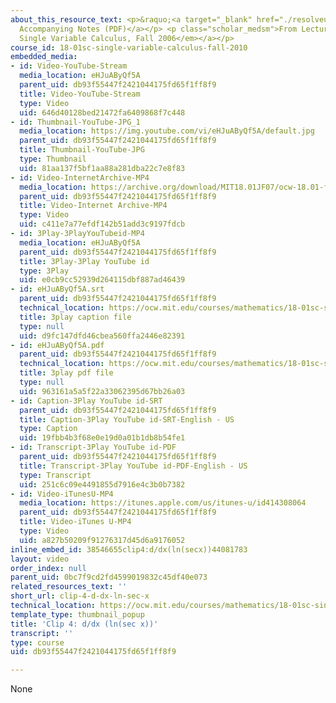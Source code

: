 ```yaml
---
about_this_resource_text: <p>&raquo;<a target="_blank" href="./resolveuid/00aa4665e0584facf6ec2efc2a4dd83e">
  Accompanying Notes (PDF)</a></p> <p class="scholar_medsm">From Lecture 7 of <a href="http://ocw.mit.edu/courses/mathematics/18-01-single-variable-calculus-fall-2006/video-lectures/"><em>18.01
  Single Variable Calculus, Fall 2006</em></a></p>
course_id: 18-01sc-single-variable-calculus-fall-2010
embedded_media:
- id: Video-YouTube-Stream
  media_location: eHJuAByQf5A
  parent_uid: db93f55447f2421044175fd65f1ff8f9
  title: Video-YouTube-Stream
  type: Video
  uid: 646d40128bed21472fa6409868f7c448
- id: Thumbnail-YouTube-JPG_1
  media_location: https://img.youtube.com/vi/eHJuAByQf5A/default.jpg
  parent_uid: db93f55447f2421044175fd65f1ff8f9
  title: Thumbnail-YouTube-JPG
  type: Thumbnail
  uid: 81aa137f5bf1aa88a281dba22c7e8f83
- id: Video-InternetArchive-MP4
  media_location: https://archive.org/download/MIT18.01JF07/ocw-18.01-f07-lec07_300k.mp4
  parent_uid: db93f55447f2421044175fd65f1ff8f9
  title: Video-Internet Archive-MP4
  type: Video
  uid: c411e7a77efdf142b51add3c9197fdcb
- id: 3Play-3PlayYouTubeid-MP4
  media_location: eHJuAByQf5A
  parent_uid: db93f55447f2421044175fd65f1ff8f9
  title: 3Play-3Play YouTube id
  type: 3Play
  uid: e0cb9cc52939d264115dbf887ad46439
- id: eHJuAByQf5A.srt
  parent_uid: db93f55447f2421044175fd65f1ff8f9
  technical_location: https://ocw.mit.edu/courses/mathematics/18-01sc-single-variable-calculus-fall-2010/1.-differentiation/exam-1/session-21-review-for-exam-1-computing-derivatives-using-differentiation-rules/clip-4-d-dx-ln-sec-x/eHJuAByQf5A.srt
  title: 3play caption file
  type: null
  uid: d9fc147dfd46cbea560ffa2446e82391
- id: eHJuAByQf5A.pdf
  parent_uid: db93f55447f2421044175fd65f1ff8f9
  technical_location: https://ocw.mit.edu/courses/mathematics/18-01sc-single-variable-calculus-fall-2010/1.-differentiation/exam-1/session-21-review-for-exam-1-computing-derivatives-using-differentiation-rules/clip-4-d-dx-ln-sec-x/eHJuAByQf5A.pdf
  title: 3play pdf file
  type: null
  uid: 963161a5a5f22a33062395d67bb26a03
- id: Caption-3Play YouTube id-SRT
  parent_uid: db93f55447f2421044175fd65f1ff8f9
  title: Caption-3Play YouTube id-SRT-English - US
  type: Caption
  uid: 19fbb4b3f68e0e19d0a01b1db8b54fe1
- id: Transcript-3Play YouTube id-PDF
  parent_uid: db93f55447f2421044175fd65f1ff8f9
  title: Transcript-3Play YouTube id-PDF-English - US
  type: Transcript
  uid: 251c6c09e4491855d7916e4c3b0b7382
- id: Video-iTunesU-MP4
  media_location: https://itunes.apple.com/us/itunes-u/id414308064
  parent_uid: db93f55447f2421044175fd65f1ff8f9
  title: Video-iTunes U-MP4
  type: Video
  uid: a827b50209f91276317d45d6a9176052
inline_embed_id: 38546655clip4:d/dx(ln(secx))44081783
layout: video
order_index: null
parent_uid: 0bc7f9cd2fd4599019832c45df40e073
related_resources_text: ''
short_url: clip-4-d-dx-ln-sec-x
technical_location: https://ocw.mit.edu/courses/mathematics/18-01sc-single-variable-calculus-fall-2010/1.-differentiation/exam-1/session-21-review-for-exam-1-computing-derivatives-using-differentiation-rules/clip-4-d-dx-ln-sec-x
template_type: thumbnail_popup
title: 'Clip 4: d/dx (ln(sec x))'
transcript: ''
type: course
uid: db93f55447f2421044175fd65f1ff8f9

---
```

None
